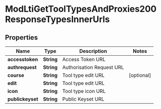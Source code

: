 

# ModLtiGetToolTypesAndProxies200ResponseTypesInnerUrls


## Properties

| Name | Type | Description | Notes |
|------------ | ------------- | ------------- | -------------|
|**accesstoken** | **String** | Access Token URL |  |
|**authrequest** | **String** | Authorisation Request URL |  |
|**course** | **String** | Tool type edit URL |  [optional] |
|**edit** | **String** | Tool type edit URL |  |
|**icon** | **String** | Tool type icon URL |  |
|**publickeyset** | **String** | Public Keyset URL |  |



